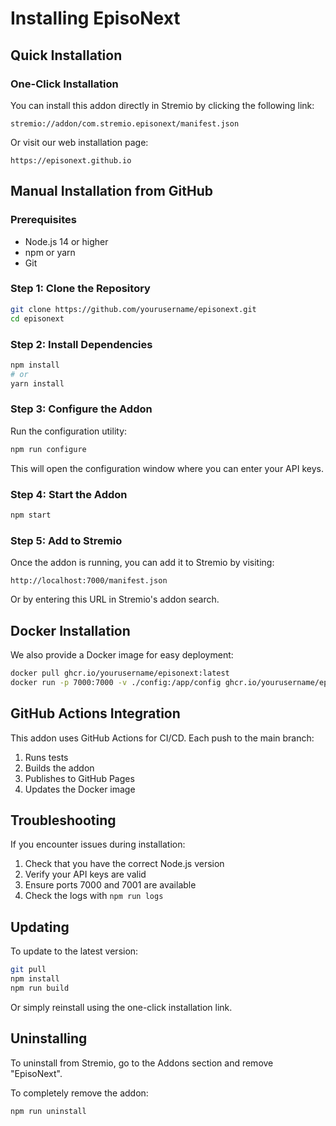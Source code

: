 # Installing EpisoNext

## Quick Installation

### One-Click Installation

You can install this addon directly in Stremio by clicking the following link:

```
stremio://addon/com.stremio.episonext/manifest.json
```

Or visit our web installation page:

```
https://episonext.github.io
```

## Manual Installation from GitHub

### Prerequisites
- Node.js 14 or higher
- npm or yarn
- Git

### Step 1: Clone the Repository

```bash
git clone https://github.com/yourusername/episonext.git
cd episonext
```

### Step 2: Install Dependencies

```bash
npm install
# or
yarn install
```

### Step 3: Configure the Addon

Run the configuration utility:

```bash
npm run configure
```

This will open the configuration window where you can enter your API keys.

### Step 4: Start the Addon

```bash
npm start
```

### Step 5: Add to Stremio

Once the addon is running, you can add it to Stremio by visiting:

```
http://localhost:7000/manifest.json
```

Or by entering this URL in Stremio's addon search.

## Docker Installation

We also provide a Docker image for easy deployment:

```bash
docker pull ghcr.io/yourusername/episonext:latest
docker run -p 7000:7000 -v ./config:/app/config ghcr.io/yourusername/episonext:latest
```

## GitHub Actions Integration

This addon uses GitHub Actions for CI/CD. Each push to the main branch:
1. Runs tests
2. Builds the addon
3. Publishes to GitHub Pages
4. Updates the Docker image

## Troubleshooting

If you encounter issues during installation:

1. Check that you have the correct Node.js version
2. Verify your API keys are valid
3. Ensure ports 7000 and 7001 are available
4. Check the logs with `npm run logs`

## Updating

To update to the latest version:

```bash
git pull
npm install
npm run build
```

Or simply reinstall using the one-click installation link.

## Uninstalling

To uninstall from Stremio, go to the Addons section and remove "EpisoNext".

To completely remove the addon:

```bash
npm run uninstall
``` 
